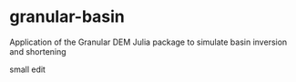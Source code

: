 # granular-basin
Application of the Granular DEM Julia package to simulate basin inversion and shortening

small edit
